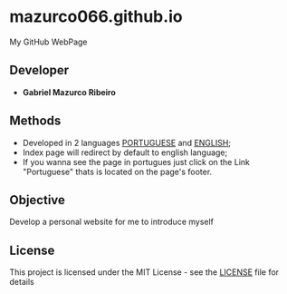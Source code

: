# mazurco066.github.io
My GitHub WebPage

## Developer
* **Gabriel Mazurco Ribeiro**

## Methods
* Developed in 2 languages [PORTUGUESE](pt) and [ENGLISH](en);
* Index page will redirect by default to english language;
* If you wanna see the page in portugues just click on the Link "Portuguese" thats is located on the page's footer.

## Objective
Develop a personal website for me to introduce myself

## License

This project is licensed under the MIT License - see the [LICENSE](LICENSE) file for details

